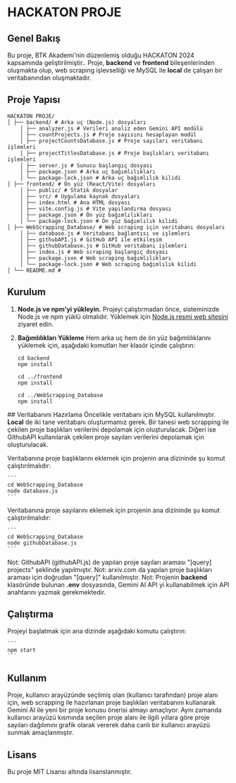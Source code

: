 # HACKATON PROJE

## Genel Bakış
Bu proje, BTK Akademi'nin düzenlemiş olduğu HACKATON 2024 kapsamında geliştirilmiştir.. Proje, **backend** ve **frontend** bileşenlerinden oluşmakta olup, web scraping işlevselliği ve MySQL ile **local** de çalışan bir veritabanından oluşmaktadır.

## Proje Yapısı
```
HACKATON PROJE/ 
│ ├── backend/ # Arka uç (Node.js) dosyaları 
    │ ├── analyzer.js # Verileri analiz eden Gemini API modülü 
    │ ├── countProjects.js # Proje sayısını hesaplayan modül 
    │ ├── projectCountsDatabase.js # Proje sayıları veritabanı işlemleri 
    │ ├── projectTitlesDatabase.js # Proje başlıkları veritabanı işlemleri 
    │ ├── server.js # Sunucu başlangıç dosyası 
    │ ├── package.json # Arka uç bağımlılıkları 
    │ └── package-lock.json # Arka uç bağımlılık kilidi 
│ ├── frontend/ # Ön yüz (React/Vite) dosyaları 
    │ ├── public/ # Statik dosyalar 
    │ ├── src/ # Uygulama kaynak dosyaları 
    │ ├── index.html # Ana HTML dosyası 
    │ ├── vite.config.js # Vite yapılandırma dosyası 
    │ ├── package.json # Ön yüz bağımlılıkları 
    │ └── package-lock.json # Ön yüz bağımlılık kilidi 
│ ├── WebScrapping_Database/ # Web scraping için veritabanı dosyaları 
    │ ├── database.js # Veritabanı bağlantısı ve işlemleri 
    │ ├── githubAPI.js # GitHub API ile etkileşim 
    │ ├── githubDatabase.js # GitHub veritabanı işlemleri 
    │ ├── index.js # Web scraping başlangıç dosyası 
    │ ├── package.json # Web scraping bağımlılıkları 
    │ └── package-lock.json # Web scraping bağımlılık kilidi 
│ └── README.md #
```

## Kurulum

1. **Node.js ve npm'yi yükleyin.**
   Projeyi çalıştırmadan önce, sisteminizde Node.js ve npm yüklü olmalıdır. Yüklemek için [Node.js resmi web sitesini](https://nodejs.org/) ziyaret edin.

2. **Bağımlılıkları Yükleme**
   Hem arka uç hem de ön yüz bağımlılıklarını yüklemek için, aşağıdaki komutları her klasör içinde çalıştırın:

   ```
   cd backend
   npm install

   cd ../frontend
   npm install

   cd ../WebScrapping_Database
   npm install
   ```

## Veritabanını Hazırlama
Öncelikle veritabanı için MySQL kullanılmıştır. **Local** de iki tane veritabanı oluşturmamız gerek. Bir tanesi web scrapping ile çekilen proje başlıkları verilerini depolamak için oluşturulacak. Diğeri ise GithubAPI kullanılarak çekilen proje sayıları verilerini depolamak için oluşturulacak.

Veritabanına proje başlıklarını eklemek için projenin ana dizininde şu komut çalıştırılmalıdır:

    ```
    cd WebScrapping_Database
    node database.js
    ```

Veritabanına proje sayılarını eklemek için projenin ana dizininde şu komut çalıştırılmalıdır:

    ```
    cd WebScrapping_Database
    node githubDatabase.js
    ```

Not: GithubAPI (githubAPI.js) de yapılan proje sayıları araması "[query] projects" şeklinde yapılmıştır.
Not: arxiv.com da yapılan proje başlıkları araması için doğrudan "[query]" kullanılmıştır.
Not: Projenin **backend** klasöründe bulunan **.env** dosyasında, Gemini AI API yi kullanabilmek için API anahtarını yazmak gerekmektedir.

## Çalıştırma
Projeyi başlatmak için ana dizinde aşağıdaki komutu çalıştırın:

    ```
    npm start
    ```

## Kullanım
Proje, kullanıcı arayüzünde seçilmiş olan (kullanıcı tarafından) proje alanı için, web scrapping ile hazırlanan proje başlıkları veritabanını kullanarak Gemini AI ile yeni bir proje konusu önerisi almayı amaçlıyor. Aynı zamanda kullanıcı arayüzü kısmında seçilen proje alanı ile ilgili yıllara göre proje sayıları dağılımını grafik olarak vererek daha canlı bir kullanıcı arayüzü sunmak amaçlanmıştır.

## Lisans
Bu proje MIT Lisansı altında lisanslanmıştır.
